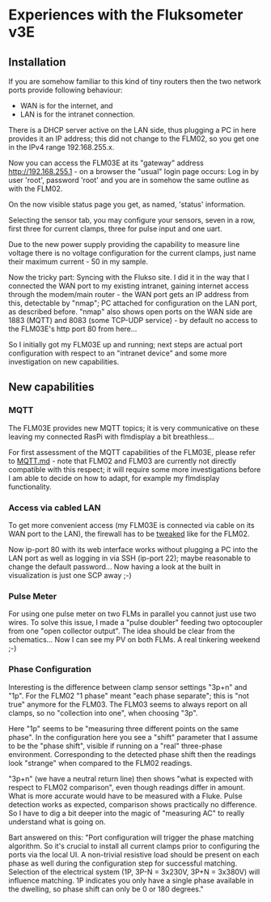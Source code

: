 # Experiences with the Fluksometer v3E

## Installation
If you are somehow familiar to this kind of tiny routers then the two network ports provide following behaviour:

* WAN is for the internet, and
* LAN is for the intranet connection.

There is a DHCP server active on the LAN side, thus plugging a PC in here provides it an IP address; this did not change to the FLM02, so you get one in the IPv4 range 192.168.255.x.

Now you can access the FLM03E at its "gateway" address http://192.168.255.1 - on a browser the "usual" login page occurs: Log in by user 'root', password 'root' and you are in somehow the same outline as with the FLM02.

On the now visible status page you get, as named, 'status' information.

Selecting the sensor tab, you may configure your sensors, seven in a row, first three for current clamps, three for pulse input and one uart.

Due to the new power supply providing the capability to measure line voltage there is no voltage configuration for the current clamps, just name their maximum current - 50 in my sample.

Now the tricky part: Syncing with the Flukso site. I did it in the way that I connected the WAN port to my existing intranet, gaining internet access through the modem/main router - the WAN port gets an IP address from this, detectable by "nmap"; PC attached for configuration on the LAN port, as described before. "nmap" also shows open ports on the WAN side are 1883 (MQTT) and 8083 (some TCP-UDP service) - by default no access to the FLM03E's http port 80 from here...

So I initially got my FLM03E up and running; next steps are actual port configuration with respect to an "intranet device" and some more investigation on new capabilities.

## New capabilities
### MQTT
The FLM03E provides new MQTT topics; it is very communicative on these leaving my connected RasPi with flmdisplay a bit breathless...

For first assessment of the MQTT capabilities of the FLM03E, please refer to [MQTT.md](https://github.com/gebhardm/flm03/blob/master/MQTT.md) - note that FLM02 and FLM03 are currently not directly compatible with this respect; it will require some more investigations before I am able to decide on how to adapt, for example my flmdisplay functionality.

### Access via cabled LAN
To get more convenient access (my FLM03E is connected via cable on its WAN port to the LAN), the firewall has to be [tweaked](https://github.com/flukso/flm02/wiki#configurationlocal-flm-access-via-wifi) like for the FLM02.

Now ip-port 80 with its web interface works without plugging a PC into the LAN port as well as logging in via SSH (ip-port 22); maybe reasonable to change the default password...
Now having a look at the built in visualization is just one SCP away ;-)

### Pulse Meter
For using one pulse meter on two FLMs in parallel you cannot just use two wires. To solve this issue, I made a "pulse doubler" feeding two optocoupler from one "open collector output". The idea should be clear from the schematics...
Now I can see my PV on both FLMs. A real tinkering weekend ;-)

### Phase Configuration
Interesting is the difference between clamp sensor settings "3p+n" and "1p".
For the FLM02 "1 phase" meant "each phase separate"; this is "not true" anymore for the FLM03. The FLM03 seems to always report on all clamps, so no "collection into one", when choosing "3p".

Here "1p" seems to be "measuring three different points on the same phase". In the configuration here you see a "shift" parameter that I assume to be the "phase shift", visible if running on a "real" three-phase environment. Corresponding to the detected phase shift then the readings look "strange" when compared to the FLM02 readings.

"3p+n" (we have a neutral return line) then shows "what is expected with respect to FLM02 comparison", even though readings differ in amount. What is more accurate would have to be measured with a Fluke.
Pulse detection works as expected, comparison shows practically no difference.
So I have to dig a bit deeper into the magic of "measuring AC" to really understand what is going on.

Bart answered on this: "Port configuration will trigger the phase matching algorithm. So it's crucial to install all current clamps prior to configuring the ports via the local UI. A non-trivial resistive load should be present on each phase as well during the configuration step for successful matching. Selection of the electrical system (1P, 3P-N = 3x230V, 3P+N = 3x380V) will influence matching. 1P indicates you only have a single phase available in the dwelling, so phase shift can only be 0 or 180 degrees."
